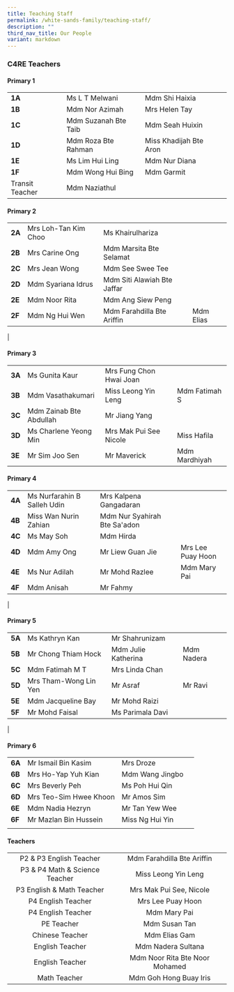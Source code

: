 ```yaml
---
title: Teaching Staff
permalink: /white-sands-family/teaching-staff/
description: ""
third_nav_title: Our People
variant: markdown
---
```

### **C4RE Teachers**
#### **Primary 1**

|  |  |  |  |
|---|---|---|---|
| **1A** | Ms L T Melwani |  Mdm Shi Haixia |
| **1B** | Mdm Nor Azimah | Mrs Helen Tay | 
| **1C** | Mdm Suzanah Bte Taib | Mdm Seah Huixin |
| **1D** | Mdm Roza Bte Rahman | Miss Khadijah Bte Aron | 
| **1E** | Ms Lim Hui Ling | Mdm Nur Diana |  |
| **1F** | Mdm Wong Hui Bing | Mdm Garmit |   |
| Transit Teacher | Mdm Naziathul  |


#### **Primary 2**

|  |  |  |  |
|---|---|---|---|
| **2A** | Mrs Loh-Tan Kim Choo | Ms Khairulhariza  |
| **2B** | Mrs Carine Ong | Mdm Marsita Bte Selamat | 
| **2C** | 	Mrs Jean Wong | 	Mdm See Swee Tee |
| **2D** | 	Mdm Syariana Idrus | 	Mdm Siti Alawiah Bte Jaffar |
| **2E** | 	Mdm Noor Rita | 	Mdm Ang Siew Peng | 
| **2F** | 	Mdm Ng Hui Wen | 	Mdm Farahdilla Bte Ariffin | Mdm Elias 
|

#### **Primary 3**

|  |  |  |  |
|---|---|---|---|
| **3A** | 	Ms Gunita Kaur | Mrs Fung Chon Hwai Joan |
| **3B** | Mdm Vasathakumari | Miss Leong Yin Leng | 	Mdm Fatimah S 
| **3C** | Mdm Zainab Bte Abdullah | 	Mr Jiang Yang |
| **3D** | 	Ms Charlene Yeong Min | Mrs Mak Pui See Nicole | Miss Hafila |
| **3E** | Mr Sim Joo Sen | 	Mr Maverick | 	Mdm Mardhiyah |





#### **Primary 4**

|  |  |  |  |
|---|---|---|---|
| **4A** | 	Ms Nurfarahin B Salleh Udin | Mrs Kalpena Gangadaran |   |
| **4B** | Miss Wan Nurin Zahian  | Mdm Nur Syahirah Bte Sa'adon |  |
| **4C** | 	Ms May Soh | Mdm Hirda |  |
| **4D** | 	Mdm Amy Ong | 	Mr Liew Guan Jie | 	Mrs Lee Puay Hoon |
| **4E** | 	Ms Nur Adilah | 	Mr Mohd Razlee |  Mdm Mary Pai |
| **4F** | 	Mdm Anisah | 	Mr Fahmy |  |
|

#### **Primary 5**

|  |  |  |  |
|---|---|---|---|
| **5A** | Ms Kathryn Kan | Mr Shahrunizam |   |
| **5B** | 	Mr Chong Thiam Hock | Mdm Julie Katherina | Mdm Nadera
| **5C** | 	Mdm Fatimah M T | 	Mrs Linda Chan |
| **5D** | Mrs Tham-Wong Lin Yen | Mr Asraf | Mr Ravi
| **5E** | 	Mdm Jacqueline Bay | 	Mr Mohd Raizi |
| **5F** | Mr Mohd Faisal | 	Ms Parimala Davi |
|


#### **Primary 6**

|  |  |  |  |
|---|---|---|---|
| **6A** | 	Mr Ismail Bin Kasim | 	Mrs Droze |
| **6B** | Mrs Ho-Yap Yuh Kian | 	Mdm Wang Jingbo |
| **6C** | Mrs Beverly Peh | Ms Poh Hui Qin | |
| **6D** | Mrs Teo-Sim Hwee Khoon | Mr Amos Sim |
| **6E** | 	Mdm Nadia Hezryn | Mr Tan Yew Wee | 
| **6F** | Mr Mazlan Bin Hussein | Miss Ng Hui Yin | 
|  |  |  |   |




#### **Teachers**

|  |  |
|:---:|:---:|
| P2 & P3 English Teacher | Mdm Farahdilla Bte Ariffin |
| P3 & P4 Math & Science Teacher | Miss Leong Yin Leng |
| P3 English & Math Teacher | Mrs Mak Pui See, Nicole |
| P4 English Teacher | Mrs Lee Puay Hoon |
| P4 English Teacher | Mdm Mary Pai |
| PE Teacher | Mdm Susan Tan |
| Chinese Teacher | Mdm Elias Gam |
| English Teacher | Mdm Nadera Sultana
| English Teacher | Mdm Noor Rita Bte Noor Mohamed  |
| Math Teacher | Mdm Goh Hong Buay Iris  |